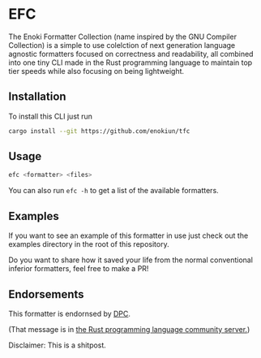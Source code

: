 # EFC

The Enoki Formatter Collection (name inspired by the GNU Compiler Collection)
is a simple to use colelction of next generation language agnostic formatters
focused on correctness and readability, all combined into one tiny CLI made in
the Rust programming language to maintain top tier speeds while also focusing
on being lightweight.

## Installation

To install this CLI just run

```sh
cargo install --git https://github.com/enokiun/tfc
```

## Usage

```sh
efc <formatter> <files>
```

You can also run `efc -h` to get a list of the available formatters.

## Examples

If you want to see an example of this formatter in use just check out
the examples directory in the root of this repository.

Do you want to share how it saved your life from the normal conventional inferior
formatters, feel free to make a PR!

## Endorsements

This formatter is endornsed by [DPC](https://ptb.discord.com/channels/273534239310479360/273539705595756544/1040196273548050442).

(That message is in [the Rust programming language community server.](https://discord.gg/rust-lang-community))

Disclaimer: This is a shitpost.
